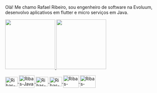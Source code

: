 Olá! Me chamo Rafael Ribeiro, sou engenheiro de software na Evoluum, desenvolvo aplicativos em flutter e micro serviços em Java.
<div>
  <a href="https://github.com/RibeiroRibas">
  <img height="160em" src="https://github-readme-stats.vercel.app/api?username=ribeiroribas&show_icons=true&theme=dark&include_all_commits=true&count_private=true"/>
  <img height="160em" src="https://github-readme-stats.vercel.app/api/top-langs/?username=ribeiroribas&layout=compact&langs_count=7&theme=dark"/>
</div>
<div style="display: inline_block"><br>
  <img align="center" alt="Ribas-Kotlin" height="30" width="40" src="https://cdn.jsdelivr.net/gh/devicons/devicon/icons/kotlin/kotlin-original.svg">
  <img align="center" alt="Ribas-Java" height="40" width="50" src="https://cdn.jsdelivr.net/gh/devicons/devicon/icons/java/java-original-wordmark.svg">
  <img align="center" alt="Ribas-AndroidStudio" height="30" width="40" src="https://cdn.jsdelivr.net/gh/devicons/devicon/icons/androidstudio/androidstudio-original.svg">
  <img align="center" alt="Ribas-Android" height="30" width="40" src="https://cdn.jsdelivr.net/gh/devicons/devicon/icons/android/android-original-wordmark.svg">
  <img align="center" alt="Ribas-Spring" height="40" width="50" src="https://cdn.jsdelivr.net/gh/devicons/devicon/icons/spring/spring-original-wordmark.svg">
  <img align="center" alt="Ribas-Docker" height="40" width="50" src="https://cdn.jsdelivr.net/gh/devicons/devicon/icons/docker/docker-original.svg">
</div>
